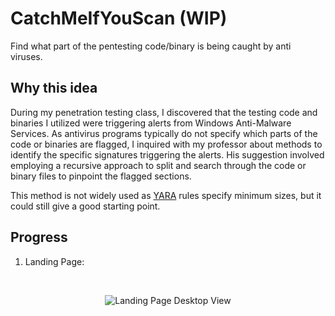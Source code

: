 # CatchMeIfYouScan (WIP)
Find what part of the pentesting code/binary is being caught by anti viruses.

## Why this idea
During my penetration testing class, I discovered that the testing code and binaries I utilized were triggering alerts from Windows Anti-Malware Services. As antivirus programs typically do not specify which parts of the code or binaries are flagged, I inquired with my professor about methods to identify the specific signatures triggering the alerts. His suggestion involved employing a recursive approach to split and search through the code or binary files to pinpoint the flagged sections.

This method is not widely used as [YARA](https://www.malwarebytes.com/blog/news/2017/09/explained-yara-rules) rules specify minimum sizes, but it could still give a good starting point. 

## Progress
1. Landing Page:
<br/>
<p align="center">
  <img src="https://github.com/drone911/CatchMeIfYouScan/blob/main/images/Landing-Page.PNG" alt="Landing Page Desktop View">
</p>
